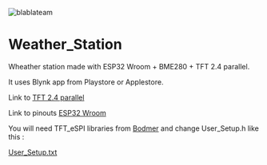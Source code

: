 ![blablateam](https://user-images.githubusercontent.com/29018157/121648752-1d478c00-ca98-11eb-948f-0f0667f0750b.png)


# Weather_Station
Wheather station made with ESP32 Wroom + BME280 + TFT 2.4 parallel.

It uses Blynk app from Playstore or Applestore.

Link to [TFT 2.4 parallel](http://www.lcdwiki.com/2.4inch_Arduino_Display)

Link to pinouts [ESP32 Wroom](https://learn.upesy.com/fr/boards/ESP32_Wroom_DevKit.html)


You will need TFT_eSPI libraries from [Bodmer](https://github.com/Bodmer/TFT_eSPI) and change User_Setup.h like this :

[User_Setup.txt](https://github.com/kramer04/Weather_Station/files/6636456/User_Setup.txt)

